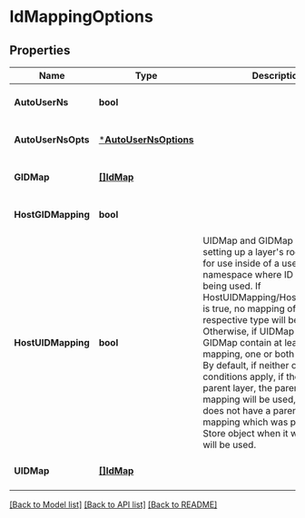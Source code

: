 # IdMappingOptions

## Properties
Name | Type | Description | Notes
------------ | ------------- | ------------- | -------------
**AutoUserNs** | **bool** |  | [optional] [default to null]
**AutoUserNsOpts** | [***AutoUserNsOptions**](AutoUserNsOptions.md) |  | [optional] [default to null]
**GIDMap** | [**[]IdMap**](IDMap.md) |  | [optional] [default to null]
**HostGIDMapping** | **bool** |  | [optional] [default to null]
**HostUIDMapping** | **bool** | UIDMap and GIDMap are used for setting up a layer&#x27;s root filesystem for use inside of a user namespace where ID mapping is being used. If HostUIDMapping/HostGIDMapping is true, no mapping of the respective type will be used.  Otherwise, if UIDMap and/or GIDMap contain at least one mapping, one or both will be used.  By default, if neither of those conditions apply, if the layer has a parent layer, the parent layer&#x27;s mapping will be used, and if it does not have a parent layer, the mapping which was passed to the Store object when it was initialized will be used. | [optional] [default to null]
**UIDMap** | [**[]IdMap**](IDMap.md) |  | [optional] [default to null]

[[Back to Model list]](../README.md#documentation-for-models) [[Back to API list]](../README.md#documentation-for-api-endpoints) [[Back to README]](../README.md)

